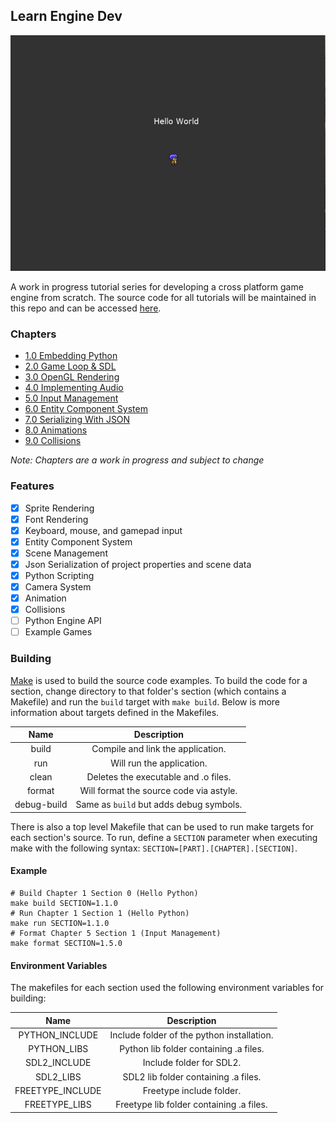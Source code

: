 ## Learn Engine Dev

![Animation Screenshot](https://github.com/Chukobyte/learn-engine-dev/blob/main/assets/images/screenshots/led_8_0.gif?raw=true)

A work in progress tutorial series for developing a cross platform game engine from scratch.  The source code for all tutorials will be maintained in this repo and can be accessed [here](https://chukobyte.github.io/learn-engine-dev/).

### Chapters

- [1.0 Embedding Python](https://chukobyte.github.io/learn-engine-dev/1.foundation/1.embedding_python/hello_python/)
- [2.0 Game Loop & SDL](https://chukobyte.github.io/learn-engine-dev/1.foundation/2.game_loop_and_sdl/game_loop_introduction/)
- [3.0 OpenGL Rendering](https://chukobyte.github.io/learn-engine-dev/1.foundation/3.opengl_rendering/asset_management/)
- [4.0 Implementing Audio](https://chukobyte.github.io/learn-engine-dev/1.foundation/4.implementing_audio/using_sdl_mixer/)
- [5.0 Input Management](https://chukobyte.github.io/learn-engine-dev/1.foundation/5.input_management/input_events/)
- [6.0 Entity Component System](https://chukobyte.github.io/learn-engine-dev/1.foundation/6.entity_component_system/building_an_ecs/)
- [7.0 Serializing With JSON](https://chukobyte.github.io/learn-engine-dev/1.foundation/7.serializing_with_json/creating_scene_json_files/)
- [8.0 Animations](https://chukobyte.github.io/learn-engine-dev/1.foundation/8.animations/animation_systems/)
- [9.0 Collisions](https://chukobyte.github.io/learn-engine-dev/1.foundation/9.collisions/collision_systems/)

*Note: Chapters are a work in progress and subject to change*

### Features

- [x] Sprite Rendering
- [x] Font Rendering
- [x] Keyboard, mouse, and gamepad input
- [x] Entity Component System
- [x] Scene Management
- [x] Json Serialization of project properties and scene data
- [x] Python Scripting
- [x] Camera System
- [x] Animation
- [x] Collisions
- [ ] Python Engine API
- [ ] Example Games

### Building

[Make](https://www.gnu.org/software/make/) is used to build the source code examples.  To build the code for a section, change directory to that folder's section (which contains a Makefile) and run the `build` target with `make build`.  Below is more information about targets defined in the Makefiles.

| Name        | Description                                  |
|:-----------:|:--------------------------------------------:|
| build       | Compile and link the application.            |
| run         | Will run the application.                    |
| clean       | Deletes the executable and .o files.         |
| format      | Will format the source code via astyle.      |
| debug-build | Same as `build` but adds debug symbols.      |

There is also a top level Makefile that can be used to run make targets for each section's source.  To run, define a `SECTION` parameter when executing make with the following syntax: `SECTION=[PART].[CHAPTER].[SECTION]`.

#### Example

```shell
# Build Chapter 1 Section 0 (Hello Python)
make build SECTION=1.1.0
# Run Chapter 1 Section 1 (Hello Python)
make run SECTION=1.1.0
# Format Chapter 5 Section 1 (Input Management)
make format SECTION=1.5.0
```

#### Environment Variables

The makefiles for each section used the following environment variables for building:

| Name             | Description                                |
|:----------------:|:------------------------------------------:|
| PYTHON_INCLUDE   | Include folder of the python installation. |
| PYTHON_LIBS      | Python lib folder containing .a files.     |
| SDL2_INCLUDE     | Include folder for SDL2.                   |
| SDL2_LIBS        | SDL2 lib folder containing .a files.       |
| FREETYPE_INCLUDE | Freetype include folder.                   |
| FREETYPE_LIBS    | Freetype lib folder containing .a files.   |
